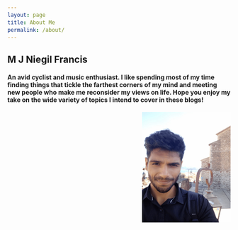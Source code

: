 ```yaml
---
layout: page
title: About Me
permalink: /about/
---
```


## M J Niegil Francis

#### An avid cyclist and music enthusiast. I like spending most of my time finding things that tickle the farthest corners of my mind and meeting new people who make me reconsider my views on life. Hope you enjoy my take on the wide variety of topics I intend to cover in these blogs! 

<!DOCTYPE html>
<html>
  <body>
    <img align="right" width="200" height="250" src="https://github.com/Niegil-Francis/Personal_Blog/blob/master/images/profile.png">
  </body>
</html>
